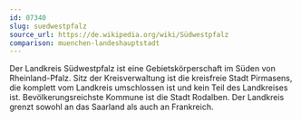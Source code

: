 ```yaml
---
id: 07340
slug: suedwestpfalz
source_url: https://de.wikipedia.org/wiki/Südwestpfalz
comparison: muenchen-landeshauptstadt
---
```


Der Landkreis Südwestpfalz ist eine Gebietskörperschaft im Süden von Rheinland-Pfalz. Sitz der Kreisverwaltung ist die kreisfreie Stadt Pirmasens, die komplett vom Landkreis umschlossen ist und kein Teil des Landkreises ist. Bevölkerungsreichste Kommune ist die Stadt Rodalben. Der Landkreis grenzt sowohl an das Saarland als auch an Frankreich.
